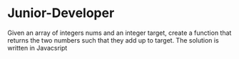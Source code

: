 # Junior-Developer
Given an array of integers nums and an integer target, create a function that returns the two numbers such that they add up to target.
The solution is written in Javacsript 
